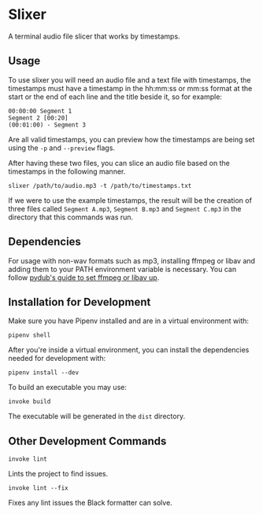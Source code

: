 # Slixer

A terminal audio file slicer that works by timestamps.

## Usage

To use slixer you will need an audio file and a text file with timestamps, the timestamps must have a timestamp in the hh:mm:ss or mm:ss format at the start or the end of each line and the title beside it, so for example:

```
00:00:00 Segment 1
Segment 2 [00:20]
(00:01:00) - Segment 3
```

Are all valid timestamps, you can preview how the timestamps are being set using the `-p` and `--preview` flags.

After having these two files, you can slice an audio file based on the timestamps in the following manner.

`slixer /path/to/audio.mp3 -t /path/to/timestamps.txt`

If we were to use the example timestamps, the result will be the creation of three files called `Segment A.mp3`, `Segment B.mp3` and `Segment C.mp3` in the directory that this commands was run.

## Dependencies

For usage with non-wav formats such as mp3, installing ffmpeg or libav and adding them to your PATH environment variable is necessary. You can follow [pydub's guide to set ffmpeg or libav up](https://github.com/jiaaro/pydub?tab=readme-ov-file#getting-ffmpeg-set-up).

## Installation for Development

Make sure you have Pipenv installed and are in a virtual environment with:

```pipenv shell```

After you're inside a virtual environment, you can install the dependencies needed for development with:

```pipenv install --dev```

To build an executable you may use:

```invoke build```

The executable will be generated in the `dist` directory.

## Other Development Commands

```invoke lint```

Lints the project to find issues.

```invoke lint --fix```

Fixes any lint issues the Black formatter can solve.